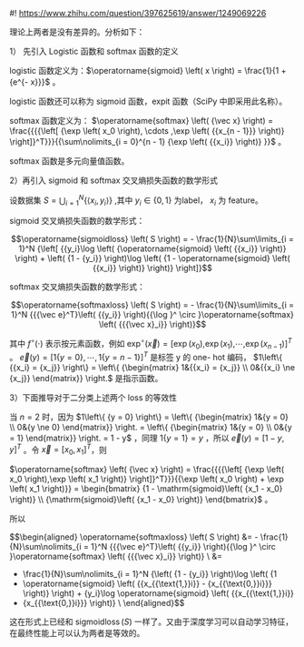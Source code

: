 #! https://www.zhihu.com/question/397625619/answer/1249069226

[comment]: <> (Answer URL: https://www.zhihu.com/question/397625619/answer/1249069226)
[comment]: <> (Question Title: 神经网络进行二分类时，输出层使用两个神经元和只使用一个神经元，模型的性能有何差异，为什么？)
[comment]: <> (Author Name: 采石工)
[comment]: <> (Create Time: 2020-05-27 16:07:26)

理论上两者是没有差异的。分析如下：

1） 先引入 Logistic 函数和 softmax 函数的定义

logistic 函数定义为：$\operatorname{sigmoid} \left( x \right) = \frac{1}{1 + {e^{- x}}}$  。

logistic 函数还可以称为 sigmoid 函数，expit 函数（SciPy 中即采用此名称）。

softmax 函数定义为：  $\operatorname{softmax} \left( {\vec x} \right) =
\frac{{{{\left[ {\exp \left( x_0 \right), \cdots ,\exp \left( {{x_{n -
1}}} \right)} \right]}^T}}}{{\sum\nolimits_{i = 0}^{n - 1} {\exp \left(
{{x_i}} \right)} }}$  。

softmax 函数是多元向量值函数。

2）再引入 sigmoid 和 softmax 交叉熵损失函数的数学形式

设数据集  $S = \bigcup\nolimits_{i = 1}^N {\left\{ {\left\langle {{x_i},{y_i}}\right\rangle } \right\}}$ ,其中  ${y_i} \in \left\{ {0,1} \right\}$  为label，
${x_i}$  为 feature。

sigmoid 交叉熵损失函数的数学形式：

$$\operatorname{sigmoidloss} \left( S \right) = - \frac{1}{N}\sum\limits_{i
= 1}^N {\left[ {{y_i}\log \left( {\operatorname{sigmoid} \left( {{x_i}}
\right)} \right) + \left( {1 - {y_i}} \right)\log \left( {1 -
\operatorname{sigmoid} \left( {{x_i}} \right)} \right)} \right]}$$

softmax 交叉熵损失函数的数学形式：

$$\operatorname{softmaxloss} \left( S \right) = - \frac{1}{N}\sum\limits_{i
= 1}^N {{{\vec e}^T}\left( {{y_i}} \right){{\log }^ \circ
}\operatorname{softmax} \left( {{{\vec x}_i}} \right)}$$

其中  ${f^ \circ }\left( \cdot \right)$  表示按元素函数，例如  ${\exp ^ \circ }\left(
{\vec x} \right) = {\left[ {\exp \left( x_0 \right){\text{,}}\exp \left(
x_1 \right){\text{,}} \cdots {\text{,}}\exp \left( {{x_{n - 1}}} \right)}
\right]^T}$  。  $\vec e\left( y \right) = {\left[ {1\left\{ {y = 0}
\right\}, \cdots ,1\left\{ {y = n - 1} \right\}} \right]^T}$  是标签 y 的 one-
hot 编码，  $1\left\{ {{x_i} = {x_j}} \right\} = \left\{
{\begin{matrix}  1&{{x_i} = {x_j}} \\ 0&{{x_i} \ne {x_j}}
\end{matrix}} \right.$  是指示函数。


3）下面推导对于二分类上述两个 loss 的等效性

当  $n = 2$  时，因为  $1\left\{ {y = 0} \right\} = \left\{
{\begin{matrix}  1&{y = 0} \\ 0&{y \ne 0} \end{matrix}} \right. =
\left\{ {\begin{matrix}  1&{y = 0} \\ 0&{y = 1} \end{matrix}} \right.
= 1 - y$  ，同理  $1\left\{ {y = 1} \right\} = y$  ，所以  $\vec e\left( y \right)
= {\left[ {1 - {y},{y}} \right]^T}$  。令  $\vec x = {\left[ {x_0,x_1} \right]^T}$，则

$\operatorname{softmax} \left( {\vec x} \right) = \frac{{{{\left[ {\exp \left(
x_0 \right),\exp \left( x_1 \right)} \right]}^T}}}{{\exp \left(
x_0 \right) + \exp \left( x_1 \right)}} = 
\begin{bmatrix}
{1 - \mathrm{sigmoid}\left( {x_1 - x_0} \right)} \\ 
{\mathrm{sigmoid}\left( {x_1 - x_0} \right)} 
\end{bmatrix}$  。

所以

$$\begin{aligned} \operatorname{softmaxloss} \left( S \right) &= -
\frac{1}{N}\sum\nolimits_{i = 1}^N {{{\vec e}^T}\left( {{y_i}} \right){{\log
}^ \circ }\operatorname{softmax} \left( {{{\vec x}_i}} \right)} \\ &=
- \frac{1}{N}\sum\nolimits_{i = 1}^N {\left( {1 - {y_i}} \right)\log \left( {1
- \operatorname{sigmoid} \left( {{x_{{\text{1,}}i}} - {x_{{\text{0,}}i}}}
\right)} \right) + {y_i}\log \operatorname{sigmoid} \left( {{x_{{\text{1,}}i}}
- {x_{{\text{0,}}i}}} \right)}  \\ \end{aligned}$$

这在形式上已经和  $\operatorname{sigmoidloss} \left( S \right)$ 一样了。又由于深度学习可以自动学习特征，在最终性能上可以认为两者是等效的。

